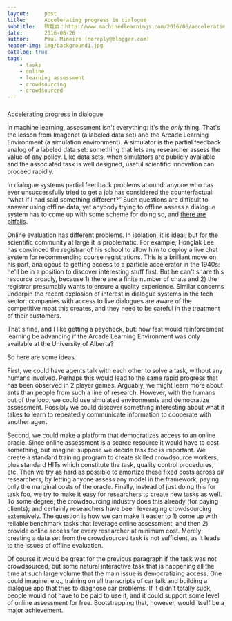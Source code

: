 ```yaml
---
layout:     post
title:      Accelerating progress in dialogue
subtitle:   转载自：http://www.machinedlearnings.com/2016/06/accelerating-progress-in-dialogue.html
date:       2016-06-26
author:     Paul Mineiro (noreply@blogger.com)
header-img: img/background1.jpg
catalog: true
tags:
    - tasks
    - online
    - learning assessment
    - crowdsourcing
    - crowdsourced
---
```













### 
[Accelerating progress in dialogue](http://www.machinedlearnings.com/2016/06/accelerating-progress-in-dialogue.html)



In machine learning, assessment isn't everything: it's the *only* thing. That's the lesson from Imagenet (a labeled data set) and the Arcade Learning Environment (a simulation environment). A simulator is the partial feedback analog of a labeled data set: something that lets any researcher assess the value of any policy. Like data sets, when simulators are publicly available and the associated task is well designed, useful scientific innovation can proceed rapidly.

In dialogue systems partial feedback problems abound: anyone who has ever unsuccessfully tried to get a job has considered the counterfactual: “what if I had said something different?” Such questions are difficult to answer using offline data, yet anybody trying to offline assess a dialogue system has to come up with some scheme for doing so, and [there are pitfalls](https://arxiv.org/abs/1603.08023).

Online evaluation has different problems. In isolation, it is ideal; but for the scientific community at large it is problematic. For example, Honglak Lee has convinced the registrar of his school to allow him to deploy a live chat system for recommending course registrations. This is a brilliant move on his part, analogous to getting access to a particle accelerator in the 1940s: he'll be in a position to discover interesting stuff first. But he can't share this resource broadly, because 1) there are a finite number of chats and 2) the registrar presumably wants to ensure a quality experience. Similar concerns underpin the recent explosion of interest in dialogue systems in the tech sector: companies with access to live dialogues are aware of the competitive moat this creates, and they need to be careful in the treatment of their customers.

That's fine, and I like getting a paycheck, but: how fast would reinforcement learning be advancing if the Arcade Learning Environment was only available at the University of Alberta?

So here are some ideas.

First, we could have agents talk with each other to solve a task, without any humans involved. Perhaps this would lead to the same rapid progress that has been observed in 2 player games. Arguably, we might learn more about ants than people from such a line of research. However, with the humans out of the loop, we could use simulated environments and democratize assessment. Possibly we could discover something interesting about what it takes to learn to repeatedly communicate information to cooperate with another agent.

Second, we could make a platform that democratizes access to an online oracle. Since online assessment is a scarce resource it would have to cost something, but imagine: suppose we decide task foo is important. We create a standard training program to create skilled crowdsource workers, plus standard HITs which constitute the task, quality control procedures, etc. Then we try as hard as possible to amortize these fixed costs across *all* researchers, by letting anyone assess any model in the framework, paying only the marginal costs of the oracle. Finally, instead of just doing this for task foo, we try to make it easy for researchers to create new tasks as well. To some degree, the crowdsourcing industry does this already (for paying clients); and certainly researchers have been leveraging crowdsourcing extensively. The question is how we can make it easier to 1) come up with reliable benchmark tasks that leverage online assessment, and then 2) provide online access for every researcher at minimum cost. Merely creating a data set from the crowdsourced task is not sufficient, as it leads to the issues of offline evaluation.

Of course it would be great for the previous paragraph if the task was not crowdsourced, but some natural interactive task that is happening all the time at such large volume that the main issue is democratizing access. One could imagine, e.g., training on all transcripts of car talk and building a dialogue app that tries to diagnose car problems. If it didn't totally suck, people would not have to be paid to use it, and it could support some level of online assessment for free. Bootstrapping that, however, would itself be a major achievement.











